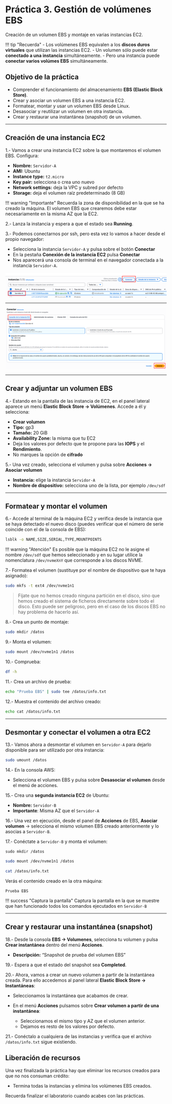# Práctica 3. Gestión de volúmenes EBS

Creación de un volumen EBS y montaje en varias instancias EC2.

!!! tip "Recuerda"
    - Los volúmenes EBS equivalen a los **discos duros virtuales** que utilizan las instancias EC2.
	- Un volumen sólo puede estar **conectado a una instancia** simultáneamente.
	- Pero una instancia puede **conectar varios volúmes EBS** simultáneamente.


## Objetivo de la práctica

* Comprender el funcionamiento del almacenamiento **EBS (Elastic Block Store)**.
* Crear y asociar un volumen EBS a una instancia EC2.
* Formatear, montar y usar un volumen EBS desde Linux.
* Desasociar y reutilizar un volumen en otra instancia.
* Crear y restaurar una instantánea (snapshot) de un volumen.


---

## Creación de una instancia EC2

1.- Vamos a crear una instancia EC2 sobre la que montaremos el volumen EBS. Configura:

* **Nombre:** `Servidor-A`
* **AMI:** Ubuntu
* **Instance type:** `t2.micro`
* **Key pair:** selecciona o crea uno nuevo
* **Network settings:** deja la VPC y subred por defecto
* **Storage:** deja el volumen raíz predeterminado (8 GB)

!!! warning "Importante"
    Recuerda la zona de disponibilidad en la que se ha creado la máquina. El volumen EBS que crearemos debe estar necesariamente en la misma AZ que la EC2.

2.- Lanza la instancia y espera a que el estado sea **Running**.

3.- Podemos conectarnos por ssh, pero esta vez lo vamos a hacer desde el propio navegador:

- Selecciona la instancia `Servidor-A` y pulsa sobre el botón **Conectar**
- En la pestaña **Conexión de la instancia EC2** pulsa **Conectar**
- Nos aparecerá una consola de terminal en el navegador conectada a la instancia `Servidor-A`.

<img src="../images/ud04/practica3/ebs01.png">

---

<img src="../images/ud04/practica3/ebs02.png">

---

## Crear y adjuntar un volumen EBS

4.- Estando en la pantalla de las instancia de EC2, en el panel lateral aparece un menú **Elastic Block Store → Volúmenes**. Accede a él y selecciona:

   * **Crear volumen**
   * **Tipo:** gp3
   * **Tamaño:** 20 GiB
   * **Availability Zone:** la misma que tu EC2
   * Deja los valores por defecto que te propone para las **IOPS** y el **Rendimiento**.
   * No marques la opción de **cifrado**

5.- Una vez creado, selecciona el volumen y pulsa sobre **Acciones → Asociar volumen**

   * **Instancia:** elige la instancia `Servidor-A`
   * **Nombre de dispositivo:** selecciona uno de la lista, por ejemplo `/dev/sdf`

---

## Formatear y montar el volumen
6.- Accede al terminal de la máquina EC2 y verifica desde la instancia que se haya detectado el nuevo disco (puedes verificar que el número de serie coincide con el de la consola de EBS):

   ```bash
   lsblk -o NAME,SIZE,SERIAL,TYPE,MOUNTPOINTS
   ```

!!! warning "Atención"
    Es posible que la máquina EC2 no le asigne el nombre `/dev/sdf` que hemos seleccionado y en su lugar utilice la nomenclatura `/dev/nvmeXnY` que corresponde a los discos NVME.

7.- Formatea el volumen (sustituye por el nombre de dispositivo que te haya asignado):

   ```bash
   sudo mkfs -t ext4 /dev/nvme1n1
   ```
   > Fíjate que no hemos creado ninguna partición en el disco, sino que hemos creado el sistema de ficheros directamente sobre todo el disco. Esto puede ser peligroso, pero en el caso de los discos EBS no hay problema de hacerlo así.

8.- Crea un punto de montaje:

   ```bash
   sudo mkdir /datos
   ```
9.- Monta el volumen:

   ```bash
   sudo mount /dev/nvme1n1 /datos
   ```
10.- Comprueba:

   ```bash
   df -h
   ```
11.- Crea un archivo de prueba:

   ```bash
   echo "Prueba EBS" | sudo tee /datos/info.txt
   ```

12.- Muestra el contenido del archivo creado:

   ```bash
   echo cat /datos/info.txt
   ```

---

## Desmontar y conectar el volumen a otra EC2

13.- Vamos ahora a desmontar el volumen en `Servidor-A` para dejarlo disponible para ser utilizado por otra instancia:

   ```bash
   sudo umount /datos
   ```

14.- En la consola AWS:

   * Selecciona el volumen EBS y pulsa sobre **Desasociar el volumen** desde el menú de acciones.


15.- Crea una **segunda instancia EC2** de Ubuntu:

   * **Nombre:** `Servidor-B`
   * **Importante**: Misma AZ que el `Servidor-A`

16.- Una vez en ejecución, desde el panel de **Acciones** de EBS, **Asociar volumen** → selecciona el mismo volumen EBS creado anteriormente y lo asocias a `Servidor-B`.

17.- Conéctate a `Servidor-B` y monta el volumen:

```
sudo mkdir /datos
```

``` bash
sudo mount /dev/nvme1n1 /datos
```

``` bash
cat /datos/info.txt
```

   Verás el contenido creado en la otra máquina:

   ```
   Prueba EBS
   ```

!!! success "Captura la pantalla"
    Captura la pantalla en la que se muestre que han funcionado todos los comandos ejecutados en `Servidor-B`

---

## Crear y restaurar una instantánea (snapshot)

18.- Desde la consola **EBS → Volumenes**, selecciona tu volumen y pulsa **Crear instantánea** dentro del menú **Acciones**.

   * **Descripción:** “Snapshot de prueba del volumen EBS”

19.- Espera a que el estado del snapshot sea **Completed**.

20.- Ahora, vamos a crear un nuevo volumen a partir de la instantánea creada. Para ello accedemos al panel lateral **Elastic Block Store → Instantáneas**:

- Seleccionamos la instantánea que acabamos de crear.
- En el menú **Acciones** pulsamos sobre **Crear volumen a partir de una instantánea**:

    - Seleccionamos el mismo tipo y AZ que el volumen anterior.
    - Dejamos es resto de los valores por defecto.

21.- Conéctalo a cualquiera de las instancias y verifica que el archivo `/datos/info.txt` sigue existiendo.

## Liberación de recursos

Una vez finalizada la práctica hay que eliminar los recursos creados para que no nos consuman crédito:

- Termina todas la instancias y elimina los volúmenes EBS creados.

Recuerda finalizar el laboratorio cuando acabes con las prácticas.